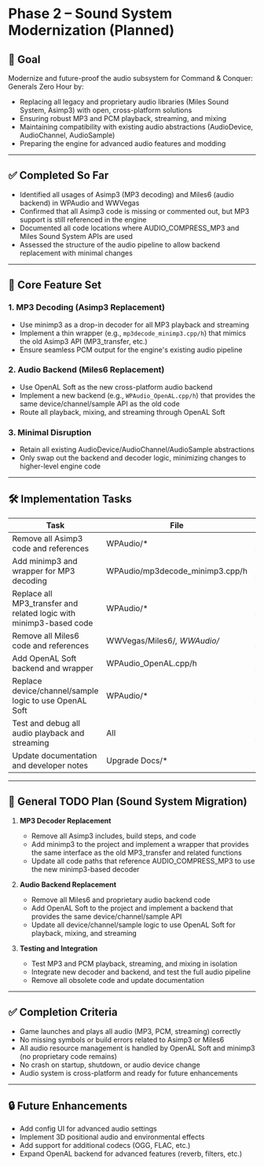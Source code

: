 # Phase 2 – Sound System Modernization (Planned)

## 🎯 Goal
Modernize and future-proof the audio subsystem for Command & Conquer: Generals Zero Hour by:
- Replacing all legacy and proprietary audio libraries (Miles Sound System, Asimp3) with open, cross-platform solutions
- Ensuring robust MP3 and PCM playback, streaming, and mixing
- Maintaining compatibility with existing audio abstractions (AudioDevice, AudioChannel, AudioSample)
- Preparing the engine for advanced audio features and modding

---

## ✅ Completed So Far
- Identified all usages of Asimp3 (MP3 decoding) and Miles6 (audio backend) in WPAudio and WWVegas
- Confirmed that all Asimp3 code is missing or commented out, but MP3 support is still referenced in the engine
- Documented all code locations where AUDIO_COMPRESS_MP3 and Miles Sound System APIs are used
- Assessed the structure of the audio pipeline to allow backend replacement with minimal changes

---

## 🧱 Core Feature Set

### 1. MP3 Decoding (Asimp3 Replacement)
- Use minimp3 as a drop-in decoder for all MP3 playback and streaming
- Implement a thin wrapper (e.g., `mp3decode_minimp3.cpp/h`) that mimics the old Asimp3 API (MP3_transfer, etc.)
- Ensure seamless PCM output for the engine's existing audio pipeline

### 2. Audio Backend (Miles6 Replacement)
- Use OpenAL Soft as the new cross-platform audio backend
- Implement a new backend (e.g., `WPAudio_OpenAL.cpp/h`) that provides the same device/channel/sample API as the old code
- Route all playback, mixing, and streaming through OpenAL Soft

### 3. Minimal Disruption
- Retain all existing AudioDevice/AudioChannel/AudioSample abstractions
- Only swap out the backend and decoder logic, minimizing changes to higher-level engine code

---

## 🛠 Implementation Tasks

| Task | File | Type |
|------|------|------|
| Remove all Asimp3 code and references | WPAudio/* | Engine source |
| Add minimp3 and wrapper for MP3 decoding | WPAudio/mp3decode_minimp3.cpp/h | Engine source |
| Replace all MP3_transfer and related logic with minimp3-based code | WPAudio/* | Engine source |
| Remove all Miles6 code and references | WWVegas/Miles6/*, WWAudio/* | Engine source |
| Add OpenAL Soft backend and wrapper | WPAudio_OpenAL.cpp/h | Engine source |
| Replace device/channel/sample logic to use OpenAL Soft | WPAudio/* | Engine source |
| Test and debug all audio playback and streaming | All | Engine source |
| Update documentation and developer notes | Upgrade Docs/* | Docs |

---

## 🚧 General TODO Plan (Sound System Migration)

1. **MP3 Decoder Replacement**
   - Remove all Asimp3 includes, build steps, and code
   - Add minimp3 to the project and implement a wrapper that provides the same interface as the old MP3_transfer and related functions
   - Update all code paths that reference AUDIO_COMPRESS_MP3 to use the new minimp3-based decoder

2. **Audio Backend Replacement**
   - Remove all Miles6 and proprietary audio backend code
   - Add OpenAL Soft to the project and implement a backend that provides the same device/channel/sample API
   - Update all device/channel/sample logic to use OpenAL Soft for playback, mixing, and streaming

3. **Testing and Integration**
   - Test MP3 and PCM playback, streaming, and mixing in isolation
   - Integrate new decoder and backend, and test the full audio pipeline
   - Remove all obsolete code and update documentation

---

## ✅ Completion Criteria

- Game launches and plays all audio (MP3, PCM, streaming) correctly
- No missing symbols or build errors related to Asimp3 or Miles6
- All audio resource management is handled by OpenAL Soft and minimp3 (no proprietary code remains)
- No crash on startup, shutdown, or audio device change
- Audio system is cross-platform and ready for future enhancements

---

## 🔒 Future Enhancements

- Add config UI for advanced audio settings
- Implement 3D positional audio and environmental effects
- Add support for additional codecs (OGG, FLAC, etc.)
- Expand OpenAL backend for advanced features (reverb, filters, etc.)


